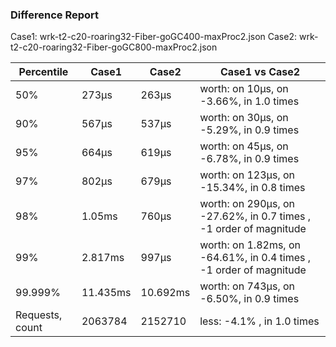 ### Difference Report
Case1: wrk-t2-c20-roaring32-Fiber-goGC400-maxProc2.json
Case2: wrk-t2-c20-roaring32-Fiber-goGC800-maxProc2.json

|Percentile|Case1|Case2|Case1 vs Case2|
|---|---|---|---|
|50%|273µs|263µs|worth: on 10µs, on -3.66%, in 1.0 times |
|90%|567µs|537µs|worth: on 30µs, on -5.29%, in 0.9 times |
|95%|664µs|619µs|worth: on 45µs, on -6.78%, in 0.9 times |
|97%|802µs|679µs|worth: on 123µs, on -15.34%, in 0.8 times |
|98%|1.05ms|760µs|worth: on 290µs, on -27.62%, in 0.7 times , -1 order of magnitude|
|99%|2.817ms|997µs|worth: on 1.82ms, on -64.61%, in 0.4 times , -1 order of magnitude|
|99.999%|11.435ms|10.692ms|worth: on 743µs, on -6.50%, in 0.9 times |
|Requests, count|2063784|2152710|less: -4.1% , in 1.0 times |
